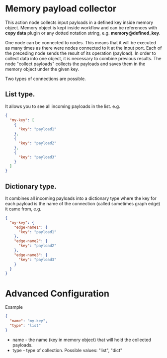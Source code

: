 # Memory payload collector

This action node collects input payloads in a defined key inside memory object. Memory object is kept inside workflow
and can be references with __copy data__ plugin or any dotted notation string, e.g. __memory@defined_key__.

One node can be connected to nodes. This means that it will be executed as many times as there were nodes connected to
it at the input port. Each of the preceding node sends the result of its operation (payload). In order to collect data
into one object, it is necessary to combine previous results. The node "collect payloads" collects the payloads and
saves them in the memory object under the given key.

Two types of connections are possible.

## List type. 

It allows you to see all incoming payloads in the list. e.g.

```json
{
  "my-key": [
    {
      "key": "payload1"
    },
    {
      "key": "payload2"
    },
    {
      "key": "payload3"
    }
  ]
}
```

## Dictionary type. 

It combines all incoming payloads into a dictionary type where the key for each payload is the name of
the connection (called sometimes graph edge) it came from, e.g.

```json
{
  "my-key": {
    "edge-name1": {
      "key": "payload1"
    },
    "edge-name2": {
      "key": "payload2"
    },
    "edge-name3": {
      "key": "payload3"
    }
  }
}
```

# Advanced Configuration

Example

```json
{
  "name": "my-key",
  "type": "list"
}
```

* name - the name (key in memory object) that will hold the collected payloads.
* type - type of collection. Possible values: "list", "dict"

